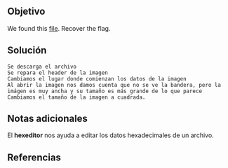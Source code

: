 ## Objetivo

We found this [file](https://mercury.picoctf.net/static/01be2b38ba97802285a451b94505ea75/tunn3l_v1s10n). Recover the flag.
## Solución

```
Se descarga el archivo
Se repara el header de la imagen
Cambiamos el lugar donde comienzan los datos de la imagen
Al abrir la imagen nos damos cuenta que no se ve la bandera, pero la imágen es muy ancha y su tamaño es más grande de lo que parece
Cambiamos el tamaño de la imagen a cuadrada.
```
## Notas adicionales

El **hexeditor** nos ayuda a editar los datos hexadecimales de un archivo.

## Referencias